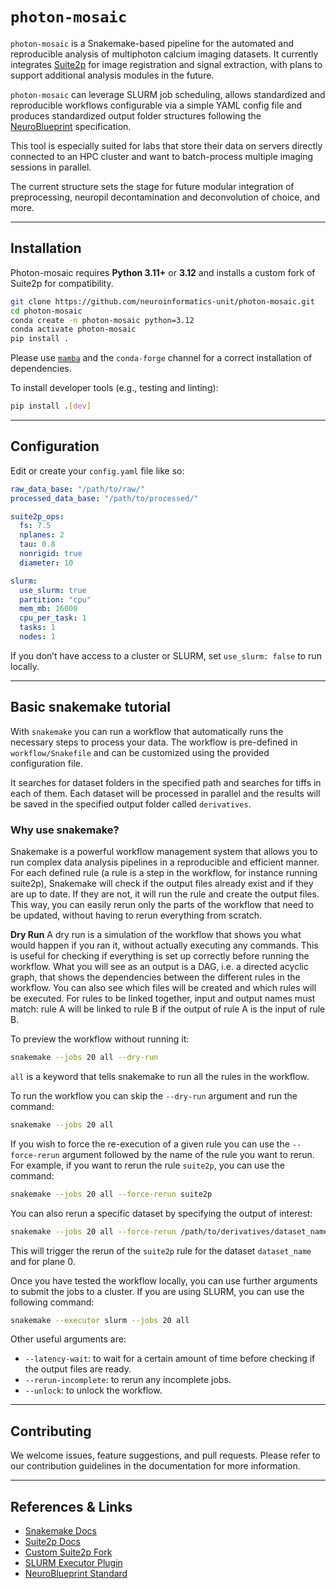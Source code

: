# `photon-mosaic`

`photon-mosaic` is a Snakemake-based pipeline for the automated and reproducible analysis of multiphoton calcium imaging datasets. It currently integrates [Suite2p](https://suite2p.readthedocs.io/en/latest/) for image registration and signal extraction, with plans to support additional analysis modules in the future.

`photon-mosaic` can leverage SLURM job scheduling, allows standardized and reproducible workflows configurable via a simple YAML config file and produces standardized output folder structures following the [NeuroBlueprint](https://neuroblueprint.neuroinformatics.dev/latest/index.html) specification.

This tool is especially suited for labs that store their data on servers directly connected to an HPC cluster and want to batch-process multiple imaging sessions in parallel.

The current structure sets the stage for future modular integration of preprocessing, neuropil decontamination and deconvolution of choice, and more.

---

## Installation

Photon-mosaic requires **Python 3.11+** or **3.12** and installs a custom fork of Suite2p for compatibility.

```bash
git clone https://github.com/neuroinformatics-unit/photon-mosaic.git
cd photon-mosaic
conda create -n photon-mosaic python=3.12
conda activate photon-mosaic
pip install .
```
Please use [`mamba`](https://mamba.readthedocs.io/en/latest/index.html) and the `conda-forge` channel for a correct installation of dependencies.

To install developer tools (e.g., testing and linting):

```bash
pip install .[dev]
```

---

## Configuration

Edit or create your `config.yaml` file like so:

```yaml
raw_data_base: "/path/to/raw/"
processed_data_base: "/path/to/processed/"

suite2p_ops:
  fs: 7.5
  nplanes: 2
  tau: 0.8
  nonrigid: true
  diameter: 10

slurm:
  use_slurm: true
  partition: "cpu"
  mem_mb: 16000
  cpu_per_task: 1
  tasks: 1
  nodes: 1
```

If you don’t have access to a cluster or SLURM, set `use_slurm: false` to run locally.

---

## Basic snakemake tutorial

With `snakemake` you can run a workflow that automatically runs the necessary steps to process your data. The workflow is pre-defined in `workflow/Snakefile` and can be customized using the provided configuration file.

It searches for dataset folders in the specified path and searches for tiffs in each of them. Each dataset will be processed in parallel and the results will be saved in the specified output folder called `derivatives`.

### Why use snakemake?
Snakemake is a powerful workflow management system that allows you to run complex data analysis pipelines in a reproducible and efficient manner. For each defined rule (a rule is a step in the workflow, for instance running suite2p), Snakemake will check if the output files already exist and if they are up to date. If they are not, it will run the rule and create the output files. This way, you can easily rerun only the parts of the workflow that need to be updated, without having to rerun everything from scratch.

**Dry Run**
A dry run is a simulation of the workflow that shows you what would happen if you ran it, without actually executing any commands. This is useful for checking if everything is set up correctly before running the workflow. What you will see as an output is a DAG, i.e. a directed acyclic graph, that shows the dependencies between the different rules in the workflow. You can also see which files will be created and which rules will be executed. For rules to be linked together, input and output names must match: rule A will be linked to rule B if the output of rule A is the input of rule B.

To preview the workflow without running it:
```bash
snakemake --jobs 20 all --dry-run
```
`all` is a keyword that tells snakemake to run all the rules in the workflow.

To run the workflow you can skip the `--dry-run` argument and run the command:
```bash
snakemake --jobs 20 all
```

If you wish to force the re-execution of a given rule you can use the `--force-rerun` argument followed by the name of the rule you want to rerun. For example, if you want to rerun the rule `suite2p`, you can use the command:
```bash
snakemake --jobs 20 all --force-rerun suite2p
```

You can also rerun a specific dataset by specifying the output of interest:
```bash
snakemake --jobs 20 all --force-rerun /path/to/derivatives/dataset_name/suite2p/plane_0/F.npy
```
This will trigger the rerun of the `suite2p` rule for the dataset `dataset_name` and for plane 0.

Once you have tested the workflow locally, you can use further arguments to submit the jobs to a cluster. If you are using SLURM, you can use the following command:

```bash
snakemake --executor slurm --jobs 20 all
```

Other useful arguments are:
- `--latency-wait`: to wait for a certain amount of time before checking if the output files are ready.
- `--rerun-incomplete`: to rerun any incomplete jobs.
- `--unlock`: to unlock the workflow.

---
## Contributing

We welcome issues, feature suggestions, and pull requests. Please refer to our contribution guidelines in the documentation for more information.

---

## References & Links

- [Snakemake Docs](https://snakemake.readthedocs.io/en/stable/)
- [Suite2p Docs](https://suite2p.readthedocs.io/en/latest/)
- [Custom Suite2p Fork](https://github.com/neuroinformatics-unit/suite2p.git)
- [SLURM Executor Plugin](https://snakemake.github.io/snakemake-plugin-catalog/plugins/executor/slurm.html)
- [NeuroBlueprint Standard](https://neuroblueprint.neuroinformatics.dev/latest/index.html)
